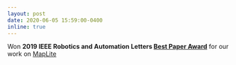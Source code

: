```yaml
---
layout: post
date: 2020-06-05 15:59:00-0400
inline: true
---
```


Won **2019 IEEE Robotics and Automation Letters [Best Paper Award](https://www.ieee-ras.org/awards-recognition/publications-awards/70-awards-recognition/publication-awards/722-ieee-robotics-and-automation-letters-best-paper-award)** for our work on [MapLite](https://ieeexplore.ieee.org/document/8936918)
